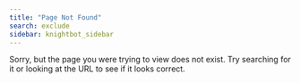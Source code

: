 ```yaml
---
title: "Page Not Found"
search: exclude
sidebar: knightbot_sidebar
---  
```


Sorry, but the page you were trying to view does not exist. Try searching for it or looking at the URL to see if it looks correct.
